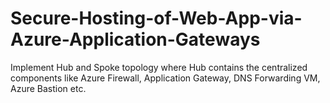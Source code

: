 # Secure-Hosting-of-Web-App-via-Azure-Application-Gateways
Implement Hub and Spoke topology where Hub contains the centralized components like Azure Firewall, Application Gateway, DNS Forwarding VM, Azure Bastion etc.
